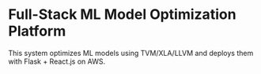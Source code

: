 # Full-Stack ML Model Optimization Platform
This system optimizes ML models using TVM/XLA/LLVM and deploys them with Flask + React.js on AWS.